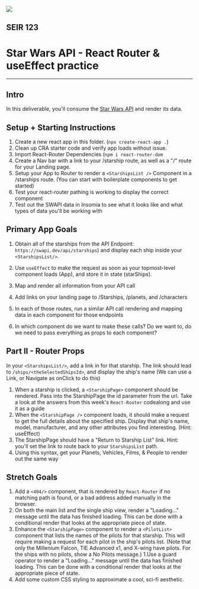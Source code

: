 <img src="https://i.imgur.com/go18uJE.jpg">

## SEIR 123

# Star Wars API - React Router & useEffect practice

---

## Intro
In this deliverable, you'll consume the [Star Wars API](https://swapi.dev/api/starships) and render its data. 

## Setup + Starting Instructions 

1. Create a new react app in this folder. (`npx create-react-app .`)
2. Clean up CRA starter code and verify app loads without issue.
3. Import React-Router Dependencies (`npm i react-router-dom`
4. Create a Nav bar with a link to your /starship route, as well as a "/" route for your Landing page.
5. Setup your App to Router to render a `<StarshipsList />` Component in a /starships route.  (You can start with boilerplate components to get started)
6. Test your react-router pathing is working to display the correct component
7. Test out the SWAPI data in Insomia to see what it looks like and what types of data you'll be working with

## Primary App Goals
1. Obtain all of the starships from the API Endpoint: `https://swapi.dev/api/starships`) and display each ship inside your `<StarshipsList/>`. 
1. Use `useEffect` to make the request as soon as your topmost-level component loads (App), and store it in state (starShips).
1. Map and render all information from your API call

1. Add links on your landing page to /Starships, /planets, and /characters
1. In each of those routes, run a similar API call rendering and mapping data in each component for those endpoints
1. In which component do we want to make these calls? Do we want to, do we need to pass everything as props to each component?


## Part II - Router Props

In your `<StarshipsList/>`, add a link in for that starship. The link should lead to `/ships/<theSelectedShipsId>`, and display the ship's name (We can use a Link, or Navigate as onClick to do this)
1. When a starship is clicked, a `<StarshipPage>` component should be rendered. Pass into the StarshipPage the id parameter from the url. Take a look at the answers from this week's `React-Router` codealong and use it as a guide 
1. When the `<StarshipPage />` component loads, it should make a request to get the full details about the specified ship. Display that ship's name, model, manufacturer, and any other attributes you find interesting. (Hint: useEffect)
1. The StarshipPage should have a "Return to Starship List" link. Hint: you'll set the link to route back to your `StarshipsList` path. 
1. Using this syntax, get your Planets, Vehicles, Films, & People to render out the same way




## Stretch Goals
1. Add a `<404/>` component, that is rendered by `React-Router` if no matching path is found, or a bad address added manually in the browser.
1. On both the main list and the single ship view, render a "Loading..." message until the data has finished loading. This can be done with a conditional render that looks at the appropriate piece of state.
1. Enhance the `<StarshipPage>` component to render a `<PilotList>` component that lists the names of the pilots for that starship. This will require making a request for each pilot in the ship's pilots list. (Note that only the Millenium Falcon, TIE Advanced x1, and X-wing have pilots. For the ships with no pilots, show a No Pilots message.)
1.Use a guard operator to render a "Loading..." message until the data has finished loading. This can be done with a conditional render that looks at the appropriate piece of state.
1. Add some custom CSS styling to approximate a cool, sci-fi aesthetic. 


